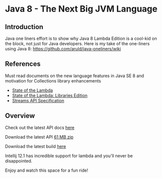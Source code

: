 Java 8 - The Next Big JVM Language
==================================

## Introduction

Java one liners effort is to show why Java 8 Lambda Edition is a cool-kid on the block, not just for Java developers.
Here is my take of the one-liners using Java 8: https://github.com/aruld/java-oneliners/wiki

## References

Must read documents on the new language features in Java SE 8 and motivation for Collections library enhancements

- [State of the Lambda](http://cr.openjdk.java.net/~briangoetz/lambda/lambda-state-final.html)
- [State of the Lambda: Libraries Edition](http://cr.openjdk.java.net/~briangoetz/lambda/lambda-libraries-final.html)
- [Streams API Specification](http://download.java.net/jdk8/docs/api/java/util/stream/package-summary.html)

## Overview

Check out the latest API docs [here](http://download.java.net/jdk8/docs/api/)

Download the latest API [61 MB zip](http://www.java.net/download/jdk8/archive/b108/binaries/jdk-8-ea-docs-b108-all-18_sep_2013.zip)

Download the latest build [here](https://jdk8.java.net/download.html)

Intellij 12.1 has incredible support for lambda and you'll never be disappointed.

Enjoy and watch this space for a fun ride!
